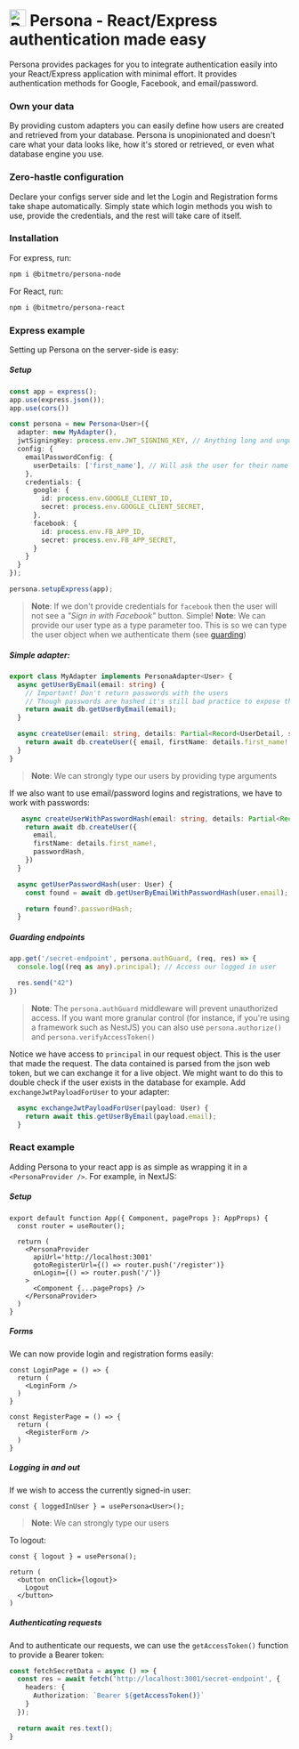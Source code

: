 # <img src="https://phrase-gen.bitmetro.io/bm-logo-new-white.png" width="30" height="30" alt="BitMetro Logo" /> Persona - React/Express authentication made easy

Persona provides packages for you to integrate authentication easily into your React/Express application with minimal effort. It provides authentication methods for Google, Facebook, and email/password.

### Own your data

By providing custom adapters you can easily define how users are created and retrieved from your database. Persona is unopinionated and doesn't care what your data looks like, how it's stored or retrieved, or even what database engine you use.

### Zero-hastle configuration

Declare your configs server side and let the Login and Registration forms take shape automatically. Simply state which login methods you wish to use, provide the credentials, and the rest will take care of itself.

### Installation

For express, run:
```sh
npm i @bitmetro/persona-node
```

For React, run:
```sh
npm i @bitmetro/persona-react
```

### Express example

Setting up Persona on the server-side is easy:

##### Setup

```ts
const app = express();
app.use(express.json());
app.use(cors())

const persona = new Persona<User>({
  adapter: new MyAdapter(),
  jwtSigningKey: process.env.JWT_SIGNING_KEY, // Anything long and unguessable
  config: {
    emailPasswordConfig: {
      userDetails: ['first_name'], // Will ask the user for their name when they register  with email/password
    },
    credentials: {
      google: {
        id: process.env.GOOGLE_CLIENT_ID,
        secret: process.env.GOOGLE_CLIENT_SECRET,
      },
      facebook: {
        id: process.env.FB_APP_ID,
        secret: process.env.FB_APP_SECRET,
      }
    }
  }
});

persona.setupExpress(app);
```

> **Note**: If we don't provide credentials for `facebook` then the user will not see a *"Sign in with Facebook"* button. Simple!
> **Note**: We can provide our user type as a type parameter too. This is so we can type the user object when we authenticate them (see [guarding](#guarding-endpoints))

##### Simple adapter:

```ts
export class MyAdapter implements PersonaAdapter<User> {
  async getUserByEmail(email: string) {
    // Important! Don't return passwords with the users
    // Though passwords are hashed it's still bad practice to expose them
    return await db.getUserByEmail(email);
  }

  async createUser(email: string, details: Partial<Record<UserDetail, string>>) {
    return await db.createUser({ email, firstName: details.first_name! });
  }
}
```
> **Note**: We can strongly type our users by providing type arguments

If we also want to use email/password logins and registrations, we have to work with passwords:
```ts
   async createUserWithPasswordHash(email: string, details: Partial<Record<UserDetail, string>>, passwordHash: string) {
    return await db.createUser({
      email,
      firstName: details.first_name!,
      passwordHash,
    })
  }

  async getUserPasswordHash(user: User) {
    const found = await db.getUserByEmailWithPasswordHash(user.email);

    return found?.passwordHash;
  }
```

##### Guarding endpoints


```ts
app.get('/secret-endpoint', persona.authGuard, (req, res) => {
  console.log((req as any).principal); // Access our logged in user

  res.send("42")
})
```

> **Note**: The `persona.authGuard` middleware will prevent unauthorized access.
> If you want more granular control (for instance, if you're using a framework such as NestJS) you can also use `persona.authorize()` and `persona.verifyAccessToken()`

Notice we have access to `principal` in our request object. This is the user that made the request. The data contained is parsed from the json web token, but we can exchange it for a live object. We might want to do this to double check if the user exists in the database for example. Add `exchangeJwtPayloadForUser` to your adapter:
```ts
  async exchangeJwtPayloadForUser(payload: User) {
    return await this.getUserByEmail(payload.email);
  }
```

### React example

Adding Persona to your react app is as simple as wrapping it in a `<PersonaProvider />`. For example, in NextJS:

##### Setup

```tsx
export default function App({ Component, pageProps }: AppProps) {
  const router = useRouter();

  return (
    <PersonaProvider
      apiUrl='http://localhost:3001'
      gotoRegisterUrl={() => router.push('/register')}
      onLogin={() => router.push('/')}
    >
      <Component {...pageProps} />
    </PersonaProvider>
  )
}
```

##### Forms

We can now provide login and registration forms easily:
```tsx
const LoginPage = () => {
  return (
    <LoginForm />
  )
}

const RegisterPage = () => {
  return (
    <RegisterForm />
  )
}
```

##### Logging in and out

If we wish to access the currently signed-in user:
```tsx
const { loggedInUser } = usePersona<User>();
```

> **Note**: We can strongly type our users

To logout:
```tsx
const { logout } = usePersona();

return (
  <button onClick={logout}>
    Logout
  </button>
)
```

##### Authenticating requests

And to authenticate our requests, we can use the `getAccessToken()` function to provide a Bearer token:
```ts
const fetchSecretData = async () => {
  const res = await fetch('http://localhost:3001/secret-endpoint', {
    headers: {
      Authorization: `Bearer ${getAccessToken()}`
    }
  });

  return await res.text();
}
```